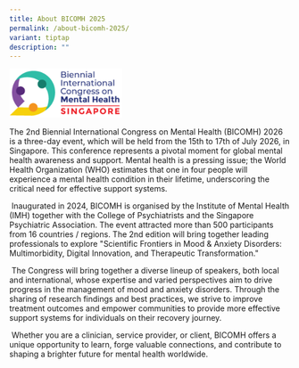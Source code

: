 ```yaml
---
title: About BICOMH 2025
permalink: /about-bicomh-2025/
variant: tiptap
description: ""
---
```

<div class="isomer-image-wrapper">
<img style="width: 40%;" height="auto" width="100%" alt="" src="/images/Logos/BICOMHLogo2.png">
</div>
<p>The 2nd Biennial International Congress on Mental Health (BICOMH) 2026
is a three-day event, which will be held from the 15th to 17th of July
2026, in Singapore. This conference represents a pivotal moment for global
mental health awareness and support. Mental health is a pressing issue;
the World Health Organization (WHO) estimates that one in four people will
experience a mental health condition in their lifetime, underscoring the
critical need for effective support systems.</p>
<p>&nbsp;Inaugurated in 2024, BICOMH is organised by the Institute of Mental
Health (IMH) together with the College of Psychiatrists and the Singapore
Psychiatric Association. The event attracted more than 500 participants
from 16 countries / regions. The 2nd edition will bring together leading
professionals to explore "Scientific Frontiers in Mood &amp; Anxiety Disorders:
Multimorbidity, Digital Innovation, and Therapeutic Transformation."</p>
<p>&nbsp;The Congress will bring together a diverse lineup of speakers, both
local and international, whose expertise and varied perspectives aim to
drive progress in the management of mood and anxiety disorders. Through
the sharing of research findings and best practices, we strive to improve
treatment outcomes and empower communities to provide more effective support
systems for individuals on their recovery journey.</p>
<p>&nbsp;Whether you are a clinician, service provider, or client, BICOMH
offers a unique opportunity to learn, forge valuable connections, and contribute
to shaping a brighter future for mental health worldwide.</p>
<p>&nbsp;</p>